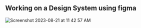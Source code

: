 
## Working on a Design System using figma


![Screenshot 2023-08-21 at 11 42 57 AM](https://github.com/thomasbeckford/design-system/assets/28713861/59793a18-fa05-42cf-9190-04d715d2eacc)
